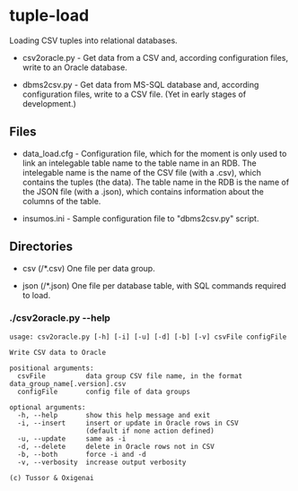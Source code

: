 # tuple-load
Loading CSV tuples into relational databases.

- csv2oracle.py - Get data from a CSV and, according configuration files, write to an Oracle database.

- dbms2csv.py - Get data from MS-SQL database and, according configuration files, write to a CSV file.
  (Yet in early stages of development.)

## Files

- data_load.cfg - Configuration file, which for the moment is only used to link an intelegable table name to the table name in an RDB. The intelegable name is the name of the CSV file (with a .csv), which contains the tuples (the data). The table name in the RDB is the name of the JSON file (with a .json), which contains information about the columns of the table.

- insumos.ini - Sample configuration file to "dbms2csv.py" script.

## Directories

- csv (/\*.csv) One file per data group.

- json (/\*.json) One file per database table, with SQL commands required to load.

### ./csv2oracle.py --help

```
usage: csv2oracle.py [-h] [-i] [-u] [-d] [-b] [-v] csvFile configFile

Write CSV data to Oracle

positional arguments:
  csvFile          data group CSV file name, in the format data_group_name[.version].csv
  configFile       config file of data groups

optional arguments:
  -h, --help       show this help message and exit
  -i, --insert     insert or update in Oracle rows in CSV
                   (default if none action defined)
  -u, --update     same as -i
  -d, --delete     delete in Oracle rows not in CSV
  -b, --both       force -i and -d
  -v, --verbosity  increase output verbosity

(c) Tussor & Oxigenai
```
